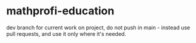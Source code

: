 # mathprofi-education

dev branch for current work on project, do not push in main - instead use pull requests, and use it only where it's needed.